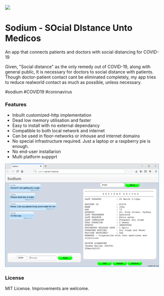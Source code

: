 ![](icon.ico)
# Sodium - SOcial DIstance Unto Medicos
An app that connects patients and doctors with social distancing for COVID-19

Given, "Social distance" as the only remedy out of COVID-19, along with general public, It is necessary for doctors to social distance with patients. Though doctor-patient contact cant be eliminated completely, my app tries to reduce realworld contact as much as possible, unless necessary.

 #sodium #COVID19 #coronavirus
 
### Features
* Inbuilt customized-http implementation
* Dead low memory utilisation and faster
* Easy to install with no external dependancy
* Compatible to both local network and internet
* Can be used in floor-networks or inhouse and internet domains
* No special infrastructure required. Just a laptop or a raspberry pie is enough.
* No end-user installarion
* Multi platform suppprt

![](screenshot.png)

### License
MIT License. Improvements are welcome.
